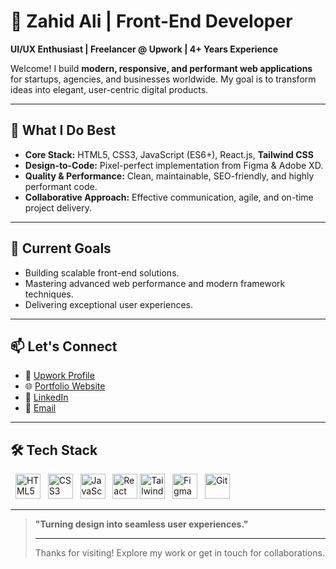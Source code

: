 # 👋 Zahid Ali | Front-End Developer

**UI/UX Enthusiast | Freelancer @ Upwork | 4+ Years Experience**

Welcome! I build **modern, responsive, and performant web applications** for startups, agencies, and businesses worldwide. My goal is to transform ideas into elegant, user-centric digital products.

---

## 🚀 What I Do Best

* **Core Stack:** HTML5, CSS3, JavaScript (ES6+), React.js, **Tailwind CSS**
* **Design-to-Code:** Pixel-perfect implementation from Figma & Adobe XD.
* **Quality & Performance:** Clean, maintainable, SEO-friendly, and highly performant code.
* **Collaborative Approach:** Effective communication, agile, and on-time project delivery.

---

## 🎯 Current Goals

* Building scalable front-end solutions.
* Mastering advanced web performance and modern framework techniques.
* Delivering exceptional user experiences.

---

## 📫 Let's Connect

* 🔗 [Upwork Profile](https://www.upwork.com/freelancers/zahidalicodes?mp_source=share)
* 🌐 [Portfolio Website](https://zahidalicodes.github.io/Zahid-Ali/)
* 💼 [LinkedIn](https://www.linkedin.com/in/zahidalicodes/)
* 📧 [Email](mailto:your.zahidalicodes@gmail.com)

---

## 🛠️ Tech Stack

<p align="left">
  <img src="https://cdn.jsdelivr.net/gh/devicons/devicon/icons/html5/html5-original.svg" alt="HTML5" width="40" height="40"/>
  <img src="https://cdn.jsdelivr.net/gh/devicons/devicon/icons/css3/css3-original.svg" alt="CSS3" width="40" height="40"/>
  <img src="https://cdn.jsdelivr.net/gh/devicons/devicon/icons/javascript/javascript-original.svg" alt="JavaScript" width="40" height="40"/>
  <img src="https://cdn.jsdelivr.net/gh/devicons/devicon/icons/react/react-original.svg" alt="React" width="40" height="40"/>
  <img src="https://cdn.jsdelivr.net/gh/devicons/devicon/icons/tailwindcss/tailwindcss-original.svg" alt="Tailwind CSS" width="40" height="40"/>
  <img src="https://cdn.jsdelivr.net/gh/devicons/devicon/icons/figma/figma-original.svg" alt="Figma" width="40" height="40"/>
  <img src="https://cdn.jsdelivr.net/gh/devicons/devicon/icons/git/git-original.svg" alt="Git" width="40" height="40"/>
</p>

---

> **"Turning design into seamless user experiences."**
>
> ---
>
> Thanks for visiting! Explore my work or get in touch for collaborations.
